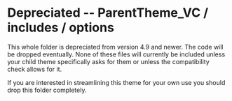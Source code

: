 # Depreciated -- ParentTheme_VC / includes / options #

This whole folder is depreciated from version 4.9 and newer. The code will be dropped eventually. None of these files will currently be included unless your child theme specifically asks for them or unless the compatibility check allows for it.

If you are interested in streamlining this theme for your own use you should drop this folder completely.